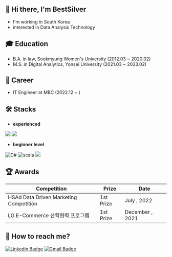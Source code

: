 ## 👋 Hi there, I'm BestSilver 
- I'm working in South Korea
- interested in Data Analysis Technology

## 🎓 Education
- B.A. in law, Sookmyung Women's University (2012.03 ~ 2020.02)
- M.S. in Digital Analytics, Yonsei University (2021.03 ~ 2023.02)

## 💼 Career 
- IT Engineer at MBC (2022.12 ~ )

## 🛠️ Stacks 
- **experienced**

<img src="https://img.shields.io/badge/Python-3766AB?style=for-the-badge&logo=Python&logoColor=white"/> <img src="https://img.shields.io/badge/MySQL-4479A1?style=for-the-badge&logo=MySQL&logoColor=white"/>

- **beginner level**

![C#](https://img.shields.io/badge/c%23-%23239120.svg?style=for-the-badge&logo=c-sharp&logoColor=white)
![scala](https://img.shields.io/badge/scala-DC322F?style=for-the-badge&logo=scala&logoColor=white)
<img src="https://img.shields.io/badge/r-%23276DC3.svg?style=for-the-badge&logo=r&logoColor=#276DC3"/> 


## 🏆 Awards
|Competition|Prize|Date|
|------|---|---|
|HSAd Data Driven Marketing Competition|1st Prize|July , 2022|
|LG E-Commerce 산학협력 프로그램 |1st Prize|December , 2021|

## 🤔 How to reach me? 
[![Linkedin Badge](https://img.shields.io/badge/-LinkedIn-blue?style=flat-square&logo=Linkedin&logoColor=white&link=https://www.linkedin.com/in/bestsilver0225/)](https://www.linkedin.com/in/bestsilver0225/)
[![Gmail Badge](https://img.shields.io/badge/Gmail-d14836?style=flat-square&logo=Gmail&logoColor=white&link=mailto:choigoeun93@gmail.com)](mailto:choigoeun93@gmail.com)
